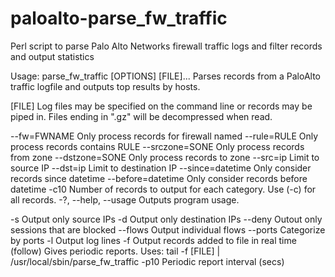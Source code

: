 # paloalto-parse_fw_traffic
Perl script to parse Palo Alto Networks firewall traffic logs and filter records and output statistics

Usage: parse_fw_traffic [OPTIONS] [FILE]...
Parses records from a PaloAlto traffic logfile and outputs top results by
hosts.

  [FILE]  Log files may be specified on the command line or records may be
          piped in.  Files ending in ".gz" will be decompressed when read.

  --fw=FWNAME              Only process records for firewall named
  --rule=RULE              Only process records contains RULE
  --srczone=SONE           Only process records from zone
  --dstzone=SONE           Only process records to zone
  --src=ip                 Limit to source IP
  --dst=ip                 Limit to destination IP
  --since=datetime         Only consider records since datetime
  --before=datetime        Only consider records before datetime
  -c10              Number of records to output for each category.
                           Use (-c) for all records.
  -?, --help, --usage      Outputs program usage.

  -s                       Output only source IPs
  -d                       Output only destination IPs
  --deny                   Outout only sessions that are blocked
  --flows                  Output individual flows
  --ports                  Categorize by ports
  -l                       Output log lines
  -f                       Output records added to file in real time (follow)
                             Gives periodic reports.
                             Uses: tail -f [FILE] | /usr/local/sbin/parse_fw_traffic
  -p10                     Periodic report interval (secs)
